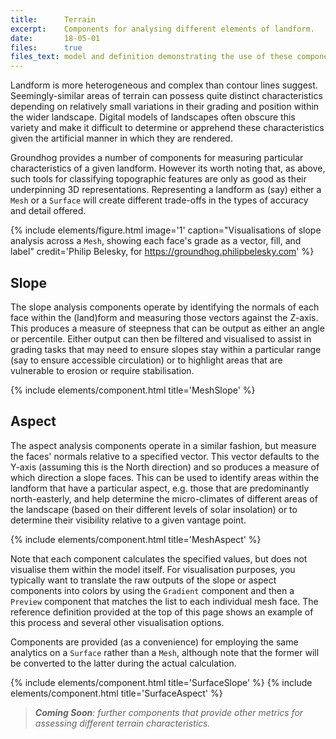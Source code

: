 ```yaml
---
title:      Terrain
excerpt:    Components for analysing different elements of landform.
date:       18-05-01
files:      true
files_text: model and definition demonstrating the use of these components
---
```


Landform is more heterogeneous and complex than contour lines suggest. Seemingly-similar areas of terrain can possess quite distinct characteristics depending on relatively small variations in their grading and position within the wider landscape. Digital models of landscapes often obscure this variety and make it difficult to determine or apprehend these characteristics given the artificial manner in which they are rendered.

Groundhog provides a number of components for measuring particular characteristics of a given landform. However its worth noting that, as above, such tools for classifying topographic features are only as good as their underpinning 3D representations. Representing a landform as (say) either a `Mesh` or a `Surface` will create different trade-offs in the types of accuracy and detail offered.

{% include elements/figure.html image='1' caption="Visualisations of slope analysis across a `Mesh`, showing each face's grade as a vector, fill, and label" credit='Philip Belesky, for https://groundhog.philipbelesky.com' %}

## Slope

The slope analysis components operate by identifying the normals of each face within the (land)form and measuring those vectors against the Z-axis. This produces a measure of steepness that can be output as either an angle or percentile. Either output can then be filtered and visualised to assist in grading tasks that may need to ensure slopes stay within a particular range (say to ensure accessible circulation) or to highlight areas that are vulnerable to erosion or require stabilisation.

{% include elements/component.html title='MeshSlope' %}

## Aspect

The aspect analysis components operate in a similar fashion, but measure the faces' normals relative to a specified vector. This vector defaults to the Y-axis (assuming this is the North direction) and so produces a measure of which direction a slope faces. This can be used to identify areas within the landform that have a particular aspect, e.g. those that are predominantly north-easterly, and help determine the micro-climates of different areas of the landscape (based on their different levels of solar insolation) or to determine their visibility relative to a given vantage point.

{% include elements/component.html title='MeshAspect' %}

Note that each component calculates the specified values, but does not visualise them within the model itself. For visualisation purposes, you typically want to translate the raw outputs of the slope or aspect components into colors by using the `Gradient` component and then a `Preview` component that matches the list to each individual mesh face. The reference definition provided at the top of this page shows an example of this process and several other visualisation options.

Components are provided (as a convenience) for employing the same analytics on a `Surface` rather than a `Mesh`, although note that the former will be converted to the latter during the actual calculation.

{% include elements/component.html title='SurfaceSlope' %}
{% include elements/component.html title='SurfaceAspect' %}

> ***Coming Soon**: further components that provide other metrics for assessing different terrain characteristics.*
